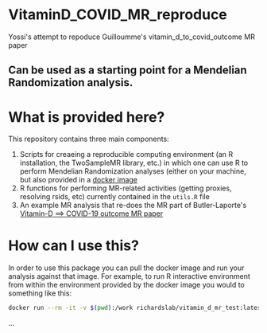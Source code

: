 # VitaminD_COVID_MR_reproduce
Yossi's attempt to repoduce Guilloumme's vitamin_d_to_covid_outcome MR paper

Can be used as a starting point for a Mendelian Randomization analysis.
----
# What is provided here?
This repository contains three main components:

1. Scripts for creaeing a reproducible computing environment (an R installation, the TwoSampleMR library, etc.) in which one can use R to perform Mendelian Randomization analyses (either on your machine, but also provided in a [docker image](https://hub.docker.com/repository/registry-1.docker.io/richardslab/vitamin_d_mr_test)
2. R functions for performing MR-related activities (getting proxies, resolving rsids, etc) currently contained in the `utils.R` file 
3. An example MR analysis that re-does the MR part of Butler-Laporte's [Vitamin-D ==> COVID-19 outcome MR paper](https://www.medrxiv.org/content/10.1101/2020.09.08.20190975v5)

# How can I use this?
In order to use this package you can pull the docker image and run your analysis against that image. For example, to run R interactive environment from within the environment provided by the docker image you would to something like this:

```bash
docker run --rm -it -v $(pwd):/work richardslab/vitamin_d_mr_test:latest R
```
...
